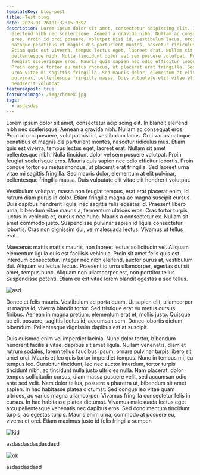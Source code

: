 ```yaml
---
templateKey: blog-post
title: Test blog
date: 2023-01-26T01:32:15.939Z
description: Lorem ipsum dolor sit amet, consectetur adipiscing elit. In blandit
  eleifend nibh nec scelerisque. Aenean a gravida nibh. Nullam ac consequat
  eros. Proin id orci posuere, volutpat nisi id, vestibulum lacus. Orci varius
  natoque penatibus et magnis dis parturient montes, nascetur ridiculus mus.
  Etiam quis est viverra, tempus lectus eget, laoreet erat. Nullam sit amet
  pellentesque nibh. Nulla tincidunt dolor vel sem posuere volutpat. Proin
  feugiat scelerisque eros. Mauris quis sapien nec odio efficitur lobortis.
  Proin congue tortor eu metus rhoncus, ut placerat erat fringilla. Sed laoreet
  urna vitae mi sagittis fringilla. Sed mauris dolor, elementum at elit
  pulvinar, pellentesque fringilla massa. Duis vulputate elit vitae elit
  hendrerit volutpat.
featuredpost: true
featuredimage: /img/chemex.jpg
tags:
  - asdasdas
---
```

Lorem ipsum dolor sit amet, consectetur adipiscing elit. In blandit eleifend nibh nec scelerisque. Aenean a gravida nibh. Nullam ac consequat eros. Proin id orci posuere, volutpat nisi id, vestibulum lacus. Orci varius natoque penatibus et magnis dis parturient montes, nascetur ridiculus mus. Etiam quis est viverra, tempus lectus eget, laoreet erat. Nullam sit amet pellentesque nibh. Nulla tincidunt dolor vel sem posuere volutpat. Proin feugiat scelerisque eros. Mauris quis sapien nec odio efficitur lobortis. Proin congue tortor eu metus rhoncus, ut placerat erat fringilla. Sed laoreet urna vitae mi sagittis fringilla. Sed mauris dolor, elementum at elit pulvinar, pellentesque fringilla massa. Duis vulputate elit vitae elit hendrerit volutpat.

Vestibulum volutpat, massa non feugiat tempus, erat erat placerat enim, id rutrum diam purus in dolor. Etiam fringilla magna ac magna suscipit cursus. Duis dapibus hendrerit ligula, nec sagittis felis egestas id. Praesent libero urna, bibendum vitae mauris a, fermentum ultrices eros. Cras tortor turpis, luctus in vehicula et, cursus nec nunc. Mauris a consectetur ex. Nullam sit amet commodo justo. Suspendisse pulvinar sapien id ligula consectetur lobortis. Cras non dignissim dui, vel malesuada lectus. Vivamus ut tellus erat.

Maecenas mattis mattis mauris, non laoreet lectus sollicitudin vel. Aliquam elementum ligula quis est facilisis vehicula. Proin sit amet felis quis est interdum consectetur. Integer nec nibh eleifend, auctor purus at, vestibulum dui. Aliquam eu lectus lectus. Praesent id urna ullamcorper, egestas dui sit amet, tempus nunc. Aliquam non ullamcorper est, non porttitor tellus. Suspendisse potenti. Etiam eu est vitae lorem blandit egestas a sed tellus.

![asd](https://images.unsplash.com/photo-1674614076365-5be8e381576c?ixlib=rb-4.0.3&ixid=MnwxMjA3fDB8MHxwaG90by1wYWdlfHx8fGVufDB8fHx8&auto=format&fit=crop&w=688&q=80 "123")

Donec et felis mauris. Vestibulum ac porta quam. Ut sapien elit, ullamcorper ut magna id, viverra blandit tortor. Sed tristique erat eu metus cursus finibus. Aenean in magna pretium, elementum erat et, mollis justo. Quisque ac elit posuere, sagittis lectus id, accumsan sem. Donec lobortis dictum bibendum. Pellentesque dignissim dapibus est at suscipit.

Duis euismod enim vel imperdiet lacinia. Nunc dolor tortor, bibendum hendrerit facilisis vitae, dapibus sit amet ligula. Nullam venenatis, diam et rutrum sodales, lorem tellus faucibus ipsum, ornare pulvinar turpis libero sit amet orci. Mauris et leo quis tortor imperdiet tempus. Nunc in tempus mi, eu tempus leo. Curabitur tincidunt, leo nec auctor interdum, tortor turpis tincidunt nibh, ac tincidunt nulla justo ultricies nulla. Nam placerat, dolor tempus sollicitudin cursus, diam massa posuere velit, sed accumsan odio ante sed velit. Nam dolor tellus, posuere a pharetra ut, bibendum sit amet sapien. In hac habitasse platea dictumst. Sed congue leo vitae quam ultrices, ac varius magna ullamcorper. Vivamus fringilla consectetur felis in cursus. In hac habitasse platea dictumst. Vivamus malesuada lectus eget arcu pellentesque venenatis nec dapibus eros. Sed condimentum tincidunt turpis, ac egestas turpis. Mauris enim urna, commodo at posuere eu, viverra et orci. Etiam maximus justo id felis fringilla semper.

![kid](https://images.unsplash.com/photo-1674649206998-dfa81167bc36?ixlib=rb-4.0.3&ixid=MnwxMjA3fDB8MHxwaG90by1wYWdlfHx8fGVufDB8fHx8&auto=format&fit=crop&w=687&q=80 "kid")

a﻿sdasdasdasdasdasd

![ok](/img/photo-1662581871665-f299ba8ace07.avif "yep")

a﻿sdasdasdasd